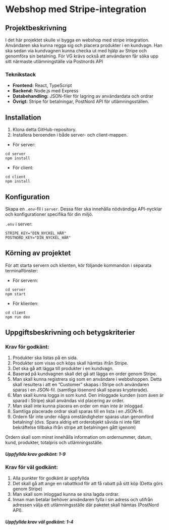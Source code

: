 # Webshop med Stripe-integration

## Projektbeskrivning
I det här projektet skulle vi bygga en webshop med stripe integration. Användaren ska kunna regga sig och placera produkter i en kundvagn. Han ska sedan via kundvagnen kunna checka ut med hjälp av Stripe och genomföra sin betalning. För VG krävs också att användaren får söka upp sitt närmaste utlämningställe via Postnords API

### Teknikstack
- **Frontend:** React, TypeScript
- **Backend:** Node.js med Express
- **Databehandling:** JSON-filer för lagring av användardata och ordrar
- **Övrigt:** Stripe för betalningar, PostNord API för utlämningsställen.

## Installation
1. Klona detta GitHub-repository.
2. Installera beroenden i både server- och client-mappen.
  - För server:
  ```
  cd server
  npm install
  ```

  - För client:

  ```
  cd client
  npm install
  ```

## Konfiguration
Skapa en `.env`-fil i `server`. Dessa filer ska innehålla nödvändiga API-nycklar och konfigurationer specifika för din miljö.

`.env` i server:
```
STRIPE_KEY="DIN_NYCKEL_HÄR"
POSTNORD_KEY="DIN_NYCKEL_HÄR"
```

## Körning av projektet
För att starta servern och klienten, kör följande kommandon i separata terminalfönster:
- För servern:
```
cd server
npm start
```

- För klienten:
```
cd client
npm run dev
```
   
## Uppgiftsbeskrivning och betygskriterier
### Krav för godkänt:
1. Produkter ska listas på en sida.
2. Produkter som visas och köps skall hämtas ifrån Stripe.
3. Det ska gå att lägga till produkter i en kundvagn.
4. Baserad på kundvagnen skall det gå att lägga en order genom Stripe.
5. Man skall kunna registrera sig som en användare i webbshoppen. Detta skall resultera i att en ”Customer” skapas i Stripe och användaren sparas i en JSON-fil. (samtliga lösenord skall sparas krypterade).
6. Man skall kunna logga in som kund. Den inloggade kunden (som även är sparad i Stripe) skall användas vid placering av order.
7. Man skall inte kunna placera en order om man inte är inloggad.
8. Samtliga placerade ordrar skall sparas till en lista i en JSON-fil.
9. Ordern får inte under några omständigheter sparas utan genomförd betalning! (dvs. Spara aldrig ett orderobjekt såvida ni inte fått bekräftelse tillbaka ifrån stripe att betalningen gått igenom) 

Ordern skall som minst innehålla information om ordernummer, datum, kund, produkter, totalpris och utlämningsställe.

#### _Uppfyllda krav godkänt: 1-9_

### Krav för väl godkänt:
1. Alla punkter för godkänt är uppfyllda
2. Det skall gå att ange en rabattkod för att få rabatt på sitt köp (Detta görs genom Stripe)
3. Man skall som inloggad kunna se sina lagda ordrar.
4. Innan man betalar behöver användaren fylla i sin adress och utifrån adressen välja ett utlämningsställe där paketet skall hämtas (PostNord API).

#### _Uppfyllda krav väl godkänt: 1-4_
